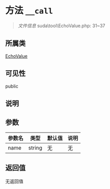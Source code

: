 # 方法 `__call`

> *文件信息* suda\tool\EchoValue.php: 31~37

## 所属类 

[EchoValue](../EchoValue.md)

## 可见性

public

## 说明



## 参数


| 参数名 | 类型 | 默认值 | 说明 |
|--------|-----|-------|-------|
| name |  string | 无 | 无 |



## 返回值

无返回值
